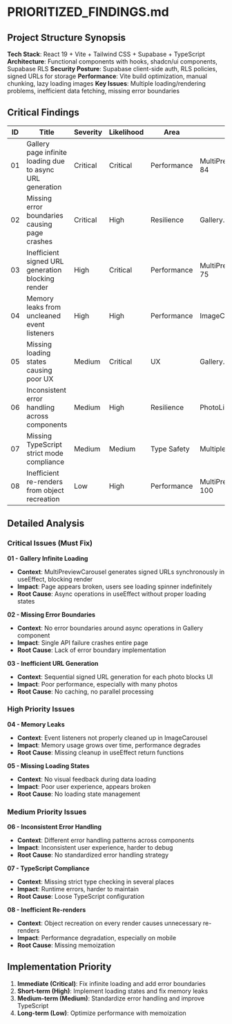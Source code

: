 # PRIORITIZED_FINDINGS.md

## Project Structure Synopsis

**Tech Stack**: React 19 + Vite + Tailwind CSS + Supabase + TypeScript
**Architecture**: Functional components with hooks, shadcn/ui components, Supabase RLS
**Security Posture**: Supabase client-side auth, RLS policies, signed URLs for storage
**Performance**: Vite build optimization, manual chunking, lazy loading images
**Key Issues**: Multiple loading/rendering problems, inefficient data fetching, missing error boundaries

## Critical Findings

| ID | Title | Severity | Likelihood | Area | Evidence | Fix Summary | Effort |
|----|-------|----------|------------|------|----------|-------------|---------|
| 01 | Gallery page infinite loading due to async URL generation | Critical | Critical | Performance | MultiPreviewCarousel.tsx:44-84 | Add loading states and error boundaries | M |
| 02 | Missing error boundaries causing page crashes | Critical | High | Resilience | Gallery.tsx:51-69 | Add error boundaries around async operations | S |
| 03 | Inefficient signed URL generation blocking render | High | Critical | Performance | MultiPreviewCarousel.tsx:66-75 | Implement URL caching and parallel generation | M |
| 04 | Memory leaks from uncleaned event listeners | High | High | Performance | ImageCarousel.tsx:36-48 | Add proper cleanup in useEffect | S |
| 05 | Missing loading states causing poor UX | Medium | Critical | UX | Gallery.tsx:30-35 | Add skeleton loaders and loading indicators | S |
| 06 | Inconsistent error handling across components | Medium | High | Resilience | PhotoLightbox.tsx:89-93 | Standardize error handling patterns | M |
| 07 | Missing TypeScript strict mode compliance | Medium | Medium | Type Safety | Multiple files | Add proper type guards and null checks | L |
| 08 | Inefficient re-renders from object recreation | Low | High | Performance | MultiPreviewCarousel.tsx:90-100 | Memoize expensive computations | S |

## Detailed Analysis

### Critical Issues (Must Fix)

**01 - Gallery Infinite Loading**
- **Context**: MultiPreviewCarousel generates signed URLs synchronously in useEffect, blocking render
- **Impact**: Page appears broken, users see loading spinner indefinitely
- **Root Cause**: Async operations in useEffect without proper loading states

**02 - Missing Error Boundaries**
- **Context**: No error boundaries around async operations in Gallery component
- **Impact**: Single API failure crashes entire page
- **Root Cause**: Lack of error boundary implementation

**03 - Inefficient URL Generation**
- **Context**: Sequential signed URL generation for each photo blocks UI
- **Impact**: Poor performance, especially with many photos
- **Root Cause**: No caching, no parallel processing

### High Priority Issues

**04 - Memory Leaks**
- **Context**: Event listeners not properly cleaned up in ImageCarousel
- **Impact**: Memory usage grows over time, performance degrades
- **Root Cause**: Missing cleanup in useEffect return functions

**05 - Missing Loading States**
- **Context**: No visual feedback during data loading
- **Impact**: Poor user experience, appears broken
- **Root Cause**: No loading state management

### Medium Priority Issues

**06 - Inconsistent Error Handling**
- **Context**: Different error handling patterns across components
- **Impact**: Inconsistent user experience, harder to debug
- **Root Cause**: No standardized error handling strategy

**07 - TypeScript Compliance**
- **Context**: Missing strict type checking in several places
- **Impact**: Runtime errors, harder to maintain
- **Root Cause**: Loose TypeScript configuration

**08 - Inefficient Re-renders**
- **Context**: Object recreation on every render causes unnecessary re-renders
- **Impact**: Performance degradation, especially on mobile
- **Root Cause**: Missing memoization

## Implementation Priority

1. **Immediate (Critical)**: Fix infinite loading and add error boundaries
2. **Short-term (High)**: Implement loading states and fix memory leaks
3. **Medium-term (Medium)**: Standardize error handling and improve TypeScript
4. **Long-term (Low)**: Optimize performance with memoization